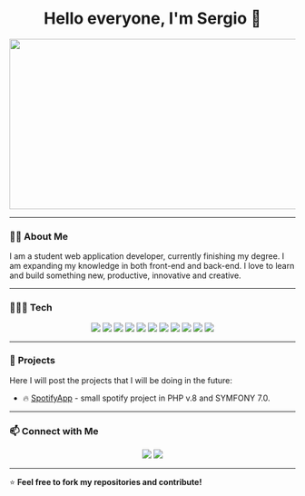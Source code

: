 <h1 align="center">Hello everyone, I'm Sergio 👋</h1>

<p align="center">
  <img src="https://media.giphy.com/media/qgQUggAC3Pfv687qPC/giphy.gif" width="600" height="300"/>
</p>

---

### 👨🏻 **About Me**
I am a student web application developer, currently finishing my degree. I am expanding my knowledge in both front-end and back-end. I love to learn and build something new, productive, innovative and creative. 

---

### 🧑🏻‍💻 **Tech**
<p align="center">
  <img src="https://img.shields.io/badge/HTML5-E34F26?style=for-the-badge&logo=html5&logoColor=white" />
  <img src="https://img.shields.io/badge/CSS3-1572B6?style=for-the-badge&logo=css3&logoColor=white" />
  <img src="https://img.shields.io/badge/JavaScript-F7DF1E?style=for-the-badge&logo=javascript&logoColor=black" />
  <img src="https://img.shields.io/badge/TypeScript-3178C6?style=for-the-badge&logo=typescript&logoColor=white" />
  <img src="https://img.shields.io/badge/React-61DAFB?style=for-the-badge&logo=react&logoColor=black" />
  <img src="https://img.shields.io/badge/Angular-DD0031?style=for-the-badge&logo=angular&logoColor=white" />
  <img src="https://img.shields.io/badge/PHP-777BB4?style=for-the-badge&logo=php&logoColor=white" />
  <img src="https://img.shields.io/badge/Symfony-000000?style=for-the-badge&logo=symfony&logoColor=white" />
  <img src="https://img.shields.io/badge/Python-3776AB?style=for-the-badge&logo=python&logoColor=white" />
  <img src="https://img.shields.io/badge/Docker-2496ED?style=for-the-badge&logo=docker&logoColor=white" />
  <img src="https://img.shields.io/badge/Git-F05032?style=for-the-badge&logo=git&logoColor=white" />
</p>

---

### 📌 **Projects**
Here I will post the projects that I will be doing in the future:

- 🔥 [SpotifyApp](https://github.com/Lence-Dev/SpotifyApp) - small spotify project in PHP v.8 and SYMFONY 7.0.

---

### 📫 **Connect with Me**
<p align="center">
  <a href="https://twitter.com/lenceDev"><img src="https://img.shields.io/badge/Twitter-%231DA1F2.svg?style=for-the-badge&logo=twitter&logoColor=white" /></a>
  <a href="mailto:lence.dev@gmail.com"><img src="https://img.shields.io/badge/Email-red?style=for-the-badge&logo=gmail&logoColor=white" /></a>
</p>

---
⭐️ **Feel free to fork my repositories and contribute!**  
